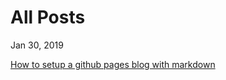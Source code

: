 # All Posts

Jan 30, 2019

[How to setup a github pages blog with markdown](https://aregsar.com/blog/how-to-setup-a-github-pages-blog-with-markdown)
